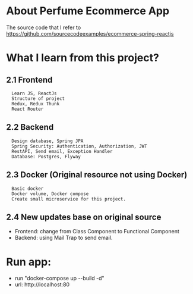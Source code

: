 # About Perfume Ecommerce App
  The source code that I refer to https://github.com/sourcecodeexamples/ecommerce-spring-reactjs
# What I learn from this project?
   ## 2.1 Frontend
      Learn JS, ReactJs
      Structure of project
      Redux, Redux Thunk
      React Router
   ## 2.2 Backend
      Design database, Spring JPA
      Spring Security: Authentication, Authorization, JWT
      RestAPI, Send email, Exception Handler
      Database: Postgres, Flyway
   ## 2.3 Docker (Original resource not using Docker)
      Basic docker
      Docker volume, Docker compose
      Create small microservice for this project.
   ## 2.4 New updates base on original source
   - Frontend: change from Class Component to Functional Component
   - Backend: using Mail Trap to send email.

# Run app:
- run "docker-compose up --build -d"
- url: http://localhost:80
